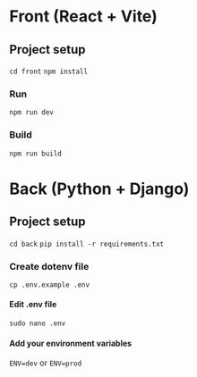 # Front (React + Vite)

## Project setup
```cd front```
```npm install```

### Run
```npm run dev```

### Build
```npm run build```

# Back (Python + Django)

## Project setup
```cd back```
```pip install -r requirements.txt```

### Create dotenv file
```cp .env.example .env```
#### Edit .env file
```sudo nano .env```
#### Add your environment variables
```ENV=dev``` or ```ENV=prod```